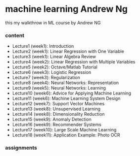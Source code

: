 # machine learning Andrew Ng

this my walkthrow in ML course by Andrew NG

### content

- Lecture1 (week1): Introduction
- Lecture2 (week1): Linear Regression with One Variable
- Lecture3 (week1): Linear Algebra Review
- Lecture4 (week2): Linear Regression with Multiple Variables
- Lecture5 (week2): Octave/Matlab Tutorial
- Lecture6 (week3): Logistic Regression
- Lecture7 (week3): Regularization
- Lecture8 (week4): Neural Networks: Representation
- Lecture9 (week5): Neural Networks: Learning
- Lecture10 (week6): Advice for Applying Machine Learning
- Lecture11 (week6): Machine Learning System Design
- Lecture12 (week7): Support Vector Machines
- Lecture13 (week8): Unsupervised Learning
- Lecture14 (week8): Dimensionality Reduction
- Lecture15 (week9): Anomaly Detection
- Lecture16 (week9): Recommender Systems
- Lecture17 (week10): Large Scale Machine Learning
- Lecture18 (week11): Application Example: Photo OCR

### assignments  
